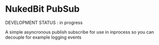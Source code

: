 # NukedBit PubSub

DEVELOPMENT STATUS : in progress


A simple asyncronous publish subscribe for use in inprocess so you can decouple for example logging events
